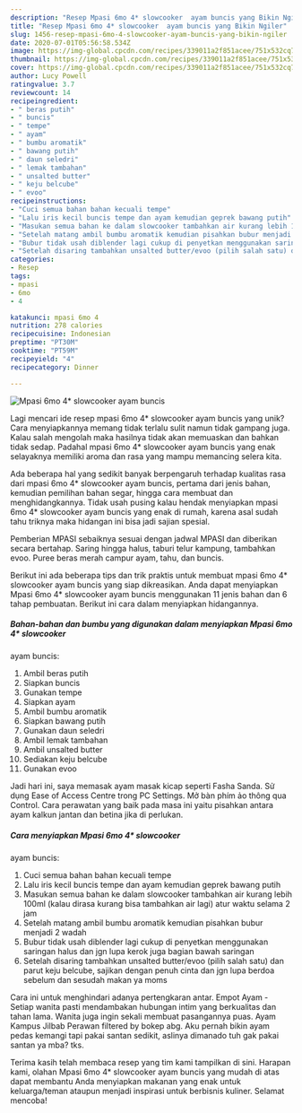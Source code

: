 ```yaml
---
description: "Resep Mpasi 6mo 4* slowcooker  ayam buncis yang Bikin Ngiler"
title: "Resep Mpasi 6mo 4* slowcooker  ayam buncis yang Bikin Ngiler"
slug: 1456-resep-mpasi-6mo-4-slowcooker-ayam-buncis-yang-bikin-ngiler
date: 2020-07-01T05:56:58.534Z
image: https://img-global.cpcdn.com/recipes/339011a2f851acee/751x532cq70/mpasi-6mo-4-slowcooker-ayam-buncis-foto-resep-utama.jpg
thumbnail: https://img-global.cpcdn.com/recipes/339011a2f851acee/751x532cq70/mpasi-6mo-4-slowcooker-ayam-buncis-foto-resep-utama.jpg
cover: https://img-global.cpcdn.com/recipes/339011a2f851acee/751x532cq70/mpasi-6mo-4-slowcooker-ayam-buncis-foto-resep-utama.jpg
author: Lucy Powell
ratingvalue: 3.7
reviewcount: 14
recipeingredient:
- " beras putih"
- " buncis"
- " tempe"
- " ayam"
- " bumbu aromatik"
- " bawang putih"
- " daun seledri"
- " lemak tambahan"
- " unsalted butter"
- " keju belcube"
- " evoo"
recipeinstructions:
- "Cuci semua bahan bahan kecuali tempe"
- "Lalu iris kecil buncis tempe dan ayam kemudian geprek bawang putih"
- "Masukan semua bahan ke dalam slowcooker tambahkan air kurang lebih 100ml (kalau dirasa kurang bisa tambahkan air lagi) atur waktu selama 2 jam"
- "Setelah matang ambil bumbu aromatik kemudian pisahkan bubur menjadi 2 wadah"
- "Bubur tidak usah diblender lagi cukup di penyetkan menggunakan saringan halus dan jgn lupa kerok juga bagian bawah saringan"
- "Setelah disaring tambahkan unsalted butter/evoo (pilih salah satu) dan parut keju belcube, sajikan dengan penuh cinta dan jgn lupa berdoa sebelum dan sesudah makan ya moms"
categories:
- Resep
tags:
- mpasi
- 6mo
- 4

katakunci: mpasi 6mo 4 
nutrition: 278 calories
recipecuisine: Indonesian
preptime: "PT30M"
cooktime: "PT59M"
recipeyield: "4"
recipecategory: Dinner

---
```



![Mpasi 6mo 4* slowcooker 
ayam buncis](https://img-global.cpcdn.com/recipes/339011a2f851acee/751x532cq70/mpasi-6mo-4-slowcooker-ayam-buncis-foto-resep-utama.jpg)

Lagi mencari ide resep mpasi 6mo 4* slowcooker 
ayam buncis yang unik? Cara menyiapkannya memang tidak terlalu sulit namun tidak gampang juga. Kalau salah mengolah maka hasilnya tidak akan memuaskan dan bahkan tidak sedap. Padahal mpasi 6mo 4* slowcooker 
ayam buncis yang enak selayaknya memiliki aroma dan rasa yang mampu memancing selera kita.

Ada beberapa hal yang sedikit banyak berpengaruh terhadap kualitas rasa dari mpasi 6mo 4* slowcooker 
ayam buncis, pertama dari jenis bahan, kemudian pemilihan bahan segar, hingga cara membuat dan menghidangkannya. Tidak usah pusing kalau hendak menyiapkan mpasi 6mo 4* slowcooker 
ayam buncis yang enak di rumah, karena asal sudah tahu triknya maka hidangan ini bisa jadi sajian spesial.

Pemberian MPASI sebaiknya sesuai dengan jadwal MPASI dan diberikan secara bertahap. Saring hingga halus, taburi telur kampung, tambahkan evoo. Puree beras merah campur ayam, tahu, dan buncis.


Berikut ini ada beberapa tips dan trik praktis untuk membuat mpasi 6mo 4* slowcooker 
ayam buncis yang siap dikreasikan. Anda dapat menyiapkan Mpasi 6mo 4* slowcooker 
ayam buncis menggunakan 11 jenis bahan dan 6 tahap pembuatan. Berikut ini cara dalam menyiapkan hidangannya.

<!--inarticleads1-->

##### Bahan-bahan dan bumbu yang digunakan dalam menyiapkan Mpasi 6mo 4* slowcooker 
ayam buncis:

1. Ambil  beras putih
1. Siapkan  buncis
1. Gunakan  tempe
1. Siapkan  ayam
1. Ambil  bumbu aromatik
1. Siapkan  bawang putih
1. Gunakan  daun seledri
1. Ambil  lemak tambahan
1. Ambil  unsalted butter
1. Sediakan  keju belcube
1. Gunakan  evoo


Jadi hari ini, saya memasak ayam masak kicap seperti Fasha Sanda. Sử dụng Ease of Access Centre trong PC Settings. Mở bàn phím ảo thông qua Control. Cara perawatan yang baik pada masa ini yaitu pisahkan antara ayam kalkun jantan dan betina jika di perlukan. 

<!--inarticleads2-->

##### Cara menyiapkan Mpasi 6mo 4* slowcooker 
ayam buncis:

1. Cuci semua bahan bahan kecuali tempe
1. Lalu iris kecil buncis tempe dan ayam kemudian geprek bawang putih
1. Masukan semua bahan ke dalam slowcooker tambahkan air kurang lebih 100ml (kalau dirasa kurang bisa tambahkan air lagi) atur waktu selama 2 jam
1. Setelah matang ambil bumbu aromatik kemudian pisahkan bubur menjadi 2 wadah
1. Bubur tidak usah diblender lagi cukup di penyetkan menggunakan saringan halus dan jgn lupa kerok juga bagian bawah saringan
1. Setelah disaring tambahkan unsalted butter/evoo (pilih salah satu) dan parut keju belcube, sajikan dengan penuh cinta dan jgn lupa berdoa sebelum dan sesudah makan ya moms


Cara ini untuk menghindari adanya pertengkaran antar. Empot Ayam - Setiap wanita pasti mendambakan hubungan intim yang berkualitas dan tahan lama. Wanita juga ingin sekali membuat pasangannya puas. Ayam Kampus Jilbab Perawan filtered by bokep abg. Aku pernah bikin ayam pedas kemangi tapi pakai santan sedikit, aslinya dimanado tuh gak pakai santan ya mba? tks. 

Terima kasih telah membaca resep yang tim kami tampilkan di sini. Harapan kami, olahan Mpasi 6mo 4* slowcooker 
ayam buncis yang mudah di atas dapat membantu Anda menyiapkan makanan yang enak untuk keluarga/teman ataupun menjadi inspirasi untuk berbisnis kuliner. Selamat mencoba!
